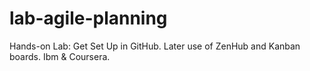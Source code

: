 # lab-agile-planning
Hands-on Lab: Get Set Up in GitHub. Later use of ZenHub and Kanban boards. Ibm &amp; Coursera.
